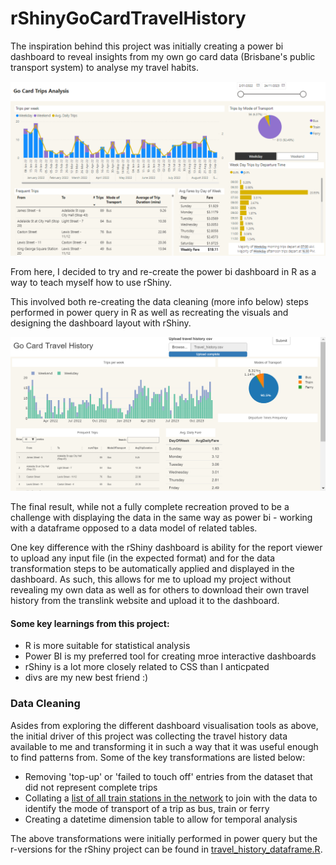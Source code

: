 # rShinyGoCardTravelHistory

The inspiration behind this project was initially creating a power bi dashboard to reveal insights from my own go card data (Brisbane's public transport system) to analyse my travel habits.

![power bi](images/power%20bi.png)

From here, I decided to try and re-create the power bi dashboard in R as a way to teach myself how to use rShiny.

This involved both re-creating the data cleaning (more info below) steps performed in power query in R as well as recreating the visuals and designing the dashboard layout with rShiny.

![rShiny](images/screenshot.png)

The final result, while not a fully complete recreation proved to be a challenge with displaying the data in the same way as power bi - working with a dataframe opposed to a data model of related tables.

One key difference with the rShiny dashboard is ability for the report viewer to upload any input file (in the expected format) and for the data transformation steps to be automatically applied and displayed in the dashboard. As such, this allows for me to upload my project without revealing my own data as well as for others to download their own travel history from the translink website and upload it to the dashboard.

#### Some key learnings from this project:
* R is more suitable for statistical analysis
* Power BI is my preferred tool for creating mroe interactive dashboards
* rShiny is a lot more closely related to CSS than I anticpated
* divs are my new best friend :)

### Data Cleaning
Asides from exploring the different dashboard visualisation tools as above, the initial driver of this project was collecting the travel history data available to me and transforming it in such a way that it was useful enough to find patterns from. Some of the key transformations are listed below:
* Removing 'top-up' or 'failed to touch off' entries from the dataset that did not represent complete trips
* Collating a [list of all train stations in the network](TrainStations.txt) to join with the data to identify the mode of transport of a trip as bus, train or ferry
* Creating a datetime dimension table to allow for temporal analysis

The above transformations were initially performed in power query but the r-versions for the rShiny project can be found in [travel_history_dataframe.R](travel_history_dataframe.R).